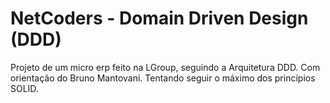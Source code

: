 # NetCoders - Domain Driven Design (DDD)
Projeto de um micro erp feito na LGroup, seguindo a Arquitetura DDD. Com orientação do Bruno Mantovani.
Tentando seguir o máximo dos princípios SOLID.
